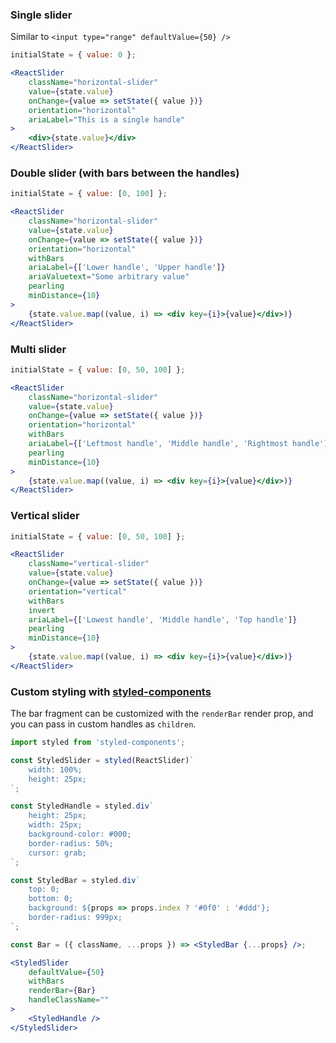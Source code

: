 ### Single slider

Similar to `<input type="range" defaultValue={50} />`

```jsx
initialState = { value: 0 };

<ReactSlider
    className="horizontal-slider"
    value={state.value}
    onChange={value => setState({ value })}
    orientation="horizontal"
    ariaLabel="This is a single handle"
>
    <div>{state.value}</div>
</ReactSlider>
```

### Double slider (with bars between the handles)

```jsx
initialState = { value: [0, 100] };

<ReactSlider
    className="horizontal-slider"
    value={state.value}
    onChange={value => setState({ value })}
    orientation="horizontal"
    withBars
    ariaLabel={['Lower handle', 'Upper handle']}
    ariaValuetext="Some arbitrary value"
    pearling
    minDistance={10}
>
    {state.value.map((value, i) => <div key={i}>{value}</div>)}
</ReactSlider>
```

### Multi slider

```jsx
initialState = { value: [0, 50, 100] };

<ReactSlider
    className="horizontal-slider"
    value={state.value}
    onChange={value => setState({ value })}
    orientation="horizontal"
    withBars
    ariaLabel={['Leftmost handle', 'Middle handle', 'Rightmost handle']}
    pearling
    minDistance={10}
>
    {state.value.map((value, i) => <div key={i}>{value}</div>)}
</ReactSlider>
```

### Vertical slider

```jsx
initialState = { value: [0, 50, 100] };

<ReactSlider
    className="vertical-slider"
    value={state.value}
    onChange={value => setState({ value })}
    orientation="vertical"
    withBars
    invert
    ariaLabel={['Lowest handle', 'Middle handle', 'Top handle']}
    pearling
    minDistance={10}
>
    {state.value.map((value, i) => <div key={i}>{value}</div>)}
</ReactSlider>
```

### Custom styling with [styled-components](https://www.styled-components.com/)

The bar fragment can be customized with the `renderBar` render prop,
and you can pass in custom handles as `children`.

```jsx
import styled from 'styled-components';

const StyledSlider = styled(ReactSlider)`
    width: 100%;
    height: 25px;
`;

const StyledHandle = styled.div`
    height: 25px;
    width: 25px;
    background-color: #000;
    border-radius: 50%;
    cursor: grab;
`;

const StyledBar = styled.div`
    top: 0;
    bottom: 0;
    background: ${props => props.index ? '#0f0' : '#ddd'};
    border-radius: 999px;
`;

const Bar = ({ className, ...props }) => <StyledBar {...props} />;

<StyledSlider
    defaultValue={50}
    withBars
    renderBar={Bar}
    handleClassName=""
>
    <StyledHandle />
</StyledSlider>
```
